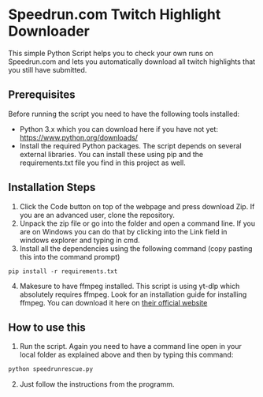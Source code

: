 # Speedrun.com Twitch Highlight Downloader
This simple Python Script helps you to check your own runs 
on Speedrun.com and lets you automatically download all twitch highlights that you still have submitted.

## Prerequisites

Before running the script you need to have the following tools installed:  
- Python 3.x which you can download here if you have not yet: https://www.python.org/downloads/
- Install the required Python packages. The script depends on several external libraries. You can install these using pip and the requirements.txt file you find in this project as well.


## Installation Steps
1. Click the Code button on top of the webpage and press download Zip. If you are an advanced user, clone the repository.
2. Unpack the zip file or go into the folder and open a command line. If you are on Windows you can do that by clicking into the Link field in windows explorer and typing in cmd.
3. Install all the dependencies using the following command (copy pasting this into the command prompt)
```pyton
pip install -r requirements.txt
```
4. Makesure to have ffmpeg installed. This script is using yt-dlp which absolutely requires ffmpeg. Look for an installation guide for installing ffmpeg. You can download it here on [their official website](https://ffmpeg.org/download.htmltheir)

## How to use this
1. Run the script. Again you need to have a command line open in your local folder as explained above and then by typing this command:
```python
python speedrunrescue.py
```
2. Just follow the instructions from the programm.